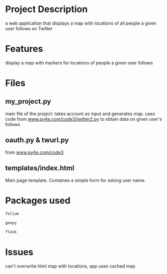 # Project Description
a web application that displays a map with locations of all people a given user follows on Twitter

# Features
display a map with markers for locations of people a given user follows


# Files
## my_project.py
main file of the project: takes account as input and generates map.
uses code from www.py4e.com/code3/twitter2.py to obtain data on given user's follows

## oauth.py & twurl.py
from www.py4e.com/code3

## templates/index.html
Main page template. Containes a simple form for asking user name.

# Packages used
```bash
folium
```
```bash
geopy
```
```bash
flask
```

# Issues
can't overwrite html map with locations, app uses cached map

